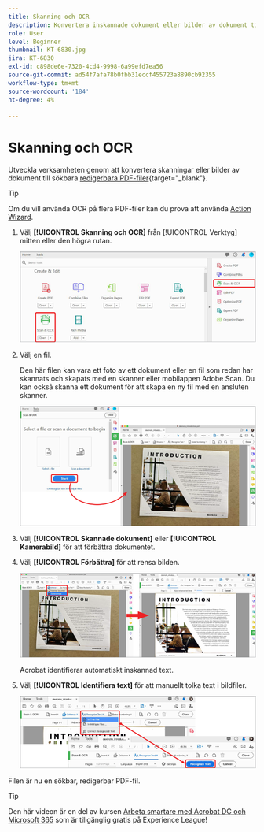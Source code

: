 ```yaml
---
title: Skanning och OCR
description: Konvertera inskannade dokument eller bilder av dokument till sökbara, redigerbara PDF-filer och justera kvaliteten på den slutliga filen
role: User
level: Beginner
thumbnail: KT-6830.jpg
jira: KT-6830
exl-id: c898de6e-7320-4cd4-9998-6a99efd7ea56
source-git-commit: ad54f7afa78b0fbb31eccf455723a8890cb92355
workflow-type: tm+mt
source-wordcount: '184'
ht-degree: 4%

---
```


# Skanning och OCR

Utveckla verksamheten genom att konvertera skanningar eller bilder av dokument till sökbara [redigerbara PDF-filer](https://www.adobe.com/se/acrobat/online/pdf-editor.html){target="_blank"}.

>[!TIP]
>
>Om du vill använda OCR på flera PDF-filer kan du prova att använda [Action Wizard](../advanced-tasks/action.md).

1. Välj **[!UICONTROL Skanning och OCR]** från [!UICONTROL Verktyg] mitten eller den högra rutan.

   ![Skanningssteg 1](../assets/Scan_1.png)

1. Välj en fil.

   Den här filen kan vara ett foto av ett dokument eller en fil som redan har skannats och skapats med en skanner eller mobilappen Adobe Scan. Du kan också skanna ett dokument för att skapa en ny fil med en ansluten skanner.

   ![Skanningssteg 2](../assets/Scan_2.png)

1. Välj **[!UICONTROL Skannade dokument]** eller **[!UICONTROL Kamerabild]** för att förbättra dokumentet.

1. Välj **[!UICONTROL Förbättra]** för att rensa bilden.

   ![Skanningssteg 3](../assets/Scan_3.png)

   Acrobat identifierar automatiskt inskannad text.

1. Välj **[!UICONTROL Identifiera text]** för att manuellt tolka text i bildfiler.

   ![Skanningssteg 4](../assets/Scan_4.png)

Filen är nu en sökbar, redigerbar PDF-fil.

>[!TIP]
>
>Den här videon är en del av kursen [Arbeta smartare med Acrobat DC och Microsoft 365](https://experienceleague.adobe.com/?recommended=Acrobat-U-1-2021.microsoft365) som är tillgänglig gratis på Experience League!
